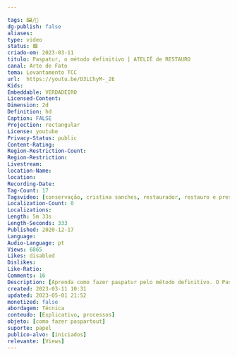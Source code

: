 ```yaml
---

tags: 🖼️/🎥️
dg-publish: false
aliases: 
type: video
status: 🟩️ 
criado-em: 2023-03-11
titulo: Paspatur, o método definitivo | ATELIÊ de RESTAURO
canal: Arte de Fato
tema: Levantamento TCC 
url:  https://youtu.be/D3LChyM-_2E
Kids: 
Embeddable: VERDADEIRO
Licensed-Content: 
Dimension: 2d
Definition: hd
Caption: FALSE
Projection: rectangular
License: youtube
Privacy-Status: public
Content-Rating: 
Region-Restriction-Count: 
Region-Restriction: 
Livestream: 
location-Name: 
location: 
Recording-Date: 
Tag-Count: 17
Tagsvideo: [conservação, cristina sanches, restaurador, restauro e preservacao, passe-partout, paspatur, moldura, molduraria, conservar obras de arte, como fazer paspatur, como montar um quadro, para que serve o paspatur, como proteger gravuras, como fazer janelas de papel para pinturas, qual papel usar no paspatur, quem faz paspatur, curso para enquadrar pinturas]
Localization-Count: 0
Localizations: 
Length: 5m 33s
Length-Seconds: 333
Published: 2020-12-17
Language: 
Audio-Language: pt
Views: 6865
Likes: disabled
Dislikes: 
Like-Ratio: 
Comments: 16
Description: [Aprenda como fazer paspatur pelo método definitivo. O Passe-partout ou Paspatur é um recurso fundamental para preservarmos as obras de arte, desenhos e fotografias. Mas tem que fazer direito, senão ele pode até danificar as obras. Este vídeo mostra o método definitivo para montarmos o Paspatur.<br><br>✷ ENCOMENDE SEU RETRATO ou ARTE ORIGINAL EM  joellobo.lojaintegrada.com.br/<br>✷ USE O CUPOM DE DESCONTO]
created: 2023-03-11 10:31
updated: 2023-05-01 21:52
monetized: false
abordagem: Técnica
conteudo: [Explicativo, processos]
objeto: [como fazer paspartout]
suporte: papel 
publico-alvo: [iniciados]
relevante: [Views]
---
```

